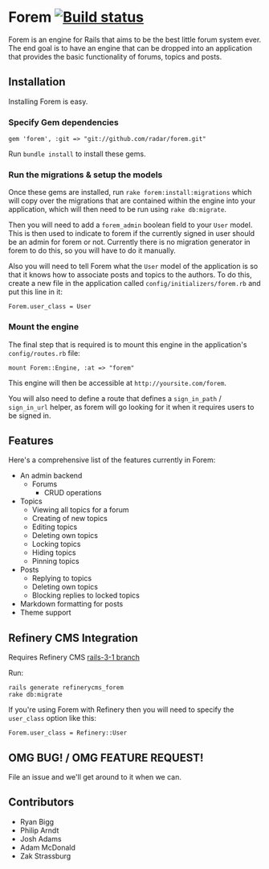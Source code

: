 # Forem [![Build status](http://travis-ci.org/radar/forem.png)](http://travis-ci.org/radar/forem)

Forem is an engine for Rails that aims to be the best little forum system ever.
The end goal is to have an engine that can be dropped into an application that
provides the basic functionality of forums, topics and posts.

## Installation

Installing Forem is easy.

### Specify Gem dependencies

    gem 'forem', :git => "git://github.com/radar/forem.git"

Run `bundle install` to install these gems.

### Run the migrations & setup the models

Once these gems are installed, run `rake forem:install:migrations` which will copy over the migrations that are contained within the engine into your application, which will then need to be run using `rake db:migrate`.

Then you will need to add a `forem_admin` boolean field to your `User` model. This is then used to indicate to forem if the currently signed in user should be an admin for forem or not. Currently there is no migration generator in forem to do this, so you will have to do it manually.

Also you will need to tell Forem what the `User` model of the application is so that it knows how to associate posts and topics to the authors. To do this, create a new file in the application called `config/initializers/forem.rb` and put this line in it:

    Forem.user_class = User


### Mount the engine

The final step that is required is to mount this engine in the application's `config/routes.rb` file:

    mount Forem::Engine, :at => "forem"

This engine will then be accessible at `http://yoursite.com/forem`.

You will also need to define a route that defines a `sign_in_path` / `sign_in_url` helper, as forem will go looking for it when it requires users to be signed in.

## Features

Here's a comprehensive list of the features currently in Forem:

* An admin backend
  * Forums
      * CRUD operations
* Topics
  * Viewing all topics for a forum
  * Creating of new topics
  * Editing topics
  * Deleting own topics
  * Locking topics
  * Hiding topics
  * Pinning topics
* Posts
  * Replying to topics
  * Deleting own topics
  * Blocking replies to locked topics
* Markdown formatting for posts
* Theme support


## Refinery CMS Integration

Requires Refinery CMS [rails-3-1 branch](https://github.com/resolve/refinerycms/tree/rails-3-1)

Run:

    rails generate refinerycms_forem
    rake db:migrate

If you're using Forem with Refinery then you will need to specify the `user_class` option like this:

    Forem.user_class = Refinery::User

## OMG BUG! / OMG FEATURE REQUEST!

File an issue and we'll get around to it when we can.

## Contributors

* Ryan Bigg
* Philip Arndt
* Josh Adams
* Adam McDonald
* Zak Strassburg
